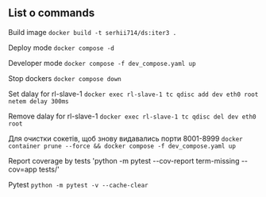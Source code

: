 ## List o commands

Build image
`docker build -t serhii714/ds:iter3 .`

Deploy mode
`docker compose -d`

Developer mode
`docker compose -f dev_compose.yaml up`

Stop dockers
`docker compose down`

Set dalay for rl-slave-1
`docker exec rl-slave-1 tc qdisc add dev eth0 root netem delay 300ms`

Remove dalay for rl-slave-1
`docker exec rl-slave-1 tc qdisc del dev eth0 root`

Для очистки сокетів, щоб знову видавались порти 8001-8999
`docker container prune --force && docker compose -f dev_compose.yaml up`

Report coverage by tests
'python -m pytest --cov-report term-missing --cov=app tests/'

Pytest
`python -m pytest -v --cache-clear`
